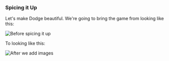 ### Spicing it Up

Let's make Dodge beautiful. We're going to bring the game from looking like
this:

![Before spicing it up]()

To looking like this:

![After we add images]()

#### 